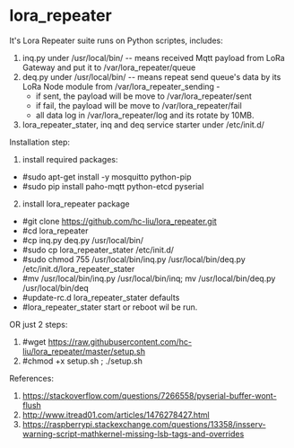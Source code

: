 # lora_repeater

It's Lora Repeater suite runs on Python scriptes, includes:
1. inq.py under /usr/local/bin/ -- means received Mqtt payload from LoRa Gateway and put it to /var/lora_repeater/queue
2. deq.py under /usr/local/bin/ -- means repeat send queue's data by its LoRa Node module from /var/lora_repeater_sending -
   - if sent, the payload will be move to /var/lora_repeater/sent
   - if fail, the payload will be move to /var/lora_repeater/fail
   - all data log in /var/lora_repeater/log and its rotate by 10MB.
3. lora_repeater_stater, inq and deq service starter under /etc/init.d/


Installation step:
1. install required packages:
 - #sudo apt-get install -y mosquitto python-pip
 - #sudo pip install paho-mqtt python-etcd pyserial 
2. install lora_repeater package
 - #git clone https://github.com/hc-liu/lora_repeater.git
 - #cd lora_repeater
 - #cp inq.py deq.py /usr/local/bin/
 - #sudo cp lora_repeater_stater /etc/init.d/
 - #sudo chmod 755 /usr/local/bin/inq.py /usr/local/bin/deq.py /etc/init.d/lora_repeater_stater
 - #mv /usr/local/bin/inq.py /usr/local/bin/inq; mv /usr/local/bin/deq.py /usr/local/bin/deq
 - #update-rc.d lora_repeater_stater defaults
 - #lora_repeater_stater start or reboot wil be run.
 
 OR just 2 steps:
 1. #wget https://raw.githubusercontent.com/hc-liu/lora_repeater/master/setup.sh
 2. #chmod +x setup.sh ; ./setup.sh
 
References:
1. https://stackoverflow.com/questions/7266558/pyserial-buffer-wont-flush
2. http://www.itread01.com/articles/1476278427.html
3. https://raspberrypi.stackexchange.com/questions/13358/insserv-warning-script-mathkernel-missing-lsb-tags-and-overrides


